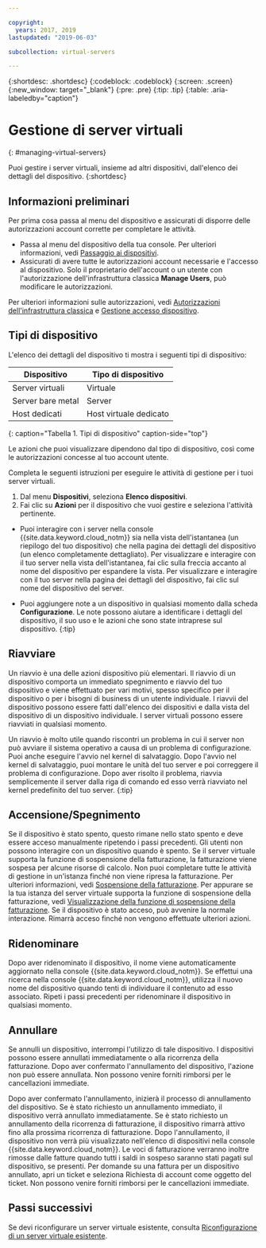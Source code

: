 ```yaml
---

copyright:
  years: 2017, 2019
lastupdated: "2019-06-03"

subcollection: virtual-servers

---
```


{:shortdesc: .shortdesc}
{:codeblock: .codeblock}
{:screen: .screen}
{:new_window: target="_blank"}
{:pre: .pre}
{:tip: .tip}
{:table: .aria-labeledby="caption"}


# Gestione di server virtuali
{: #managing-virtual-servers}

Puoi gestire i server virtuali, insieme ad altri dispositivi, dall'elenco dei dettagli del dispositivo.
{:shortdesc}


## Informazioni preliminari
Per prima cosa passa al menu del dispositivo e assicurati di disporre delle autorizzazioni account corrette per completare le attività.

* Passa al menu del dispositivo della tua console. Per ulteriori informazioni, vedi [Passaggio ai dispositivi](/docs/vsi?topic=virtual-servers-navigating-devices).
* Assicurati di avere tutte le autorizzazioni account necessarie e l'accesso al dispositivo. Solo il proprietario dell'account o un utente con l'autorizzazione dell'infrastruttura classica **Manage Users**, può modificare le autorizzazioni.

Per ulteriori informazioni sulle autorizzazioni, vedi [Autorizzazioni dell'infrastruttura classica](/docs/iam?topic=iam-infrapermission#infrapermission) e [Gestione accesso dispositivo](/docs/vsi?topic=virtual-servers-managing-device-access).

## Tipi di dispositivo
L'elenco dei dettagli del dispositivo ti mostra i seguenti tipi di dispositivo:

|Dispositivo|Tipo di dispositivo|
| ------  | ------------ | 
|Server virtuali|Virtuale|
|Server bare metal| Server |
| Host dedicati | Host virtuale dedicato | 
{: caption="Tabella 1. Tipi di dispositivo" caption-side="top"}

Le azioni che puoi visualizzare dipendono dal tipo di dispositivo, così come le autorizzazioni concesse al tuo account utente.

Completa le seguenti istruzioni per eseguire le attività di gestione per i tuoi server virtuali.

1. Dal menu **Dispositivi**, seleziona **Elenco dispositivi**.
2. Fai clic su **Azioni** per il dispositivo che vuoi gestire e seleziona l'attività pertinente.

* Puoi interagire con i server nella console {{site.data.keyword.cloud_notm}} sia nella vista dell'istantanea (un riepilogo del tuo dispositivo) che nella pagina dei dettagli del dispositivo (un elenco completamente dettagliato). Per visualizzare e interagire con il tuo server nella vista dell'istantanea, fai clic sulla freccia accanto al nome del dispositivo per espandere la vista. Per visualizzare e interagire con il tuo server nella pagina dei dettagli del dispositivo, fai clic sul nome del dispositivo del server.

* Puoi aggiungere note a un dispositivo in qualsiasi momento dalla scheda **Configurazione**. Le note possono aiutare a identificare i dettagli del dispositivo, il suo uso e le azioni che sono state intraprese sul dispositivo.
 {:tip}

## Riavviare
Un riavvio è una delle azioni dispositivo più elementari. Il riavvio di un dispositivo comporta un immediato spegnimento e riavvio del tuo dispositivo e viene effettuato per vari motivi, spesso specifico per il dispositivo o per i bisogni di business di un utente individuale. I riavvii del dispositivo possono essere fatti dall'elenco dei dispositivi e dalla vista del dispositivo di un dispositivo individuale. I server virtuali possono essere riavviati in qualsiasi momento.

Un riavvio è molto utile quando riscontri un problema in cui il server non può avviare il sistema operativo a causa di un problema di configurazione.  Puoi anche eseguire l'avvio nel kernel di salvataggio. Dopo l'avvio nel kernel di salvataggio, puoi montare le unità del tuo server e poi correggere il problema di configurazione. Dopo aver risolto il problema, riavvia semplicemente il server dalla riga di comando ed esso verrà riavviato nel kernel predefinito del tuo server.
{:tip}

## Accensione/Spegnimento
Se il dispositivo è stato spento, questo rimane nello stato spento e deve essere acceso manualmente ripetendo i passi precedenti. Gli utenti non possono interagire con un dispositivo quando è spento. Se il server virtuale supporta la funzione di sospensione della fatturazione, la fatturazione viene sospesa per alcune risorse di calcolo. Non puoi completare tutte le attività di gestione in un'istanza finché non viene ripresa la fatturazione. Per ulteriori informazioni, vedi [Sospensione della fatturazione](/docs/vsi?topic=virtual-servers-about-suspend-billing#about-suspend-billing). Per appurare se la tua istanza del server virtuale supporta la funzione di sospensione della fatturazione, vedi [Visualizzazione della funzione di sospensione della fatturazione](/docs/vsi?topic=virtual-servers-viewing-suspend-billing-feature#viewing-suspend-billing-feature). Se il dispositivo è stato acceso, può avvenire la normale interazione. Rimarrà acceso finché non vengono effettuate ulteriori azioni.

## Ridenominare
Dopo aver ridenominato il dispositivo, il nome viene automaticamente aggiornato nella console {{site.data.keyword.cloud_notm}}. Se effettui una ricerca nella console {{site.data.keyword.cloud_notm}}, utilizza il nuovo nome del dispositivo quando tenti di individuare il contenuto ad esso associato. Ripeti i passi precedenti per ridenominare il dispositivo in qualsiasi momento.

## Annullare
Se annulli un dispositivo, interrompi l'utilizzo di tale dispositivo. I dispositivi possono essere annullati immediatamente o alla ricorrenza della fatturazione. Dopo aver confermato l'annullamento del dispositivo, l'azione non può essere annullata. Non possono venire forniti rimborsi per le cancellazioni immediate.

Dopo aver confermato l'annullamento, inizierà il processo di annullamento del dispositivo. Se è stato richiesto un annullamento immediato, il dispositivo verrà annullato immediatamente. Se è stato richiesto un annullamento della ricorrenza di fatturazione, il dispositivo rimarrà attivo fino alla prossima ricorrenza di fatturazione. Dopo l'annullamento, il dispositivo non verrà più visualizzato nell'elenco di dispositivi nella console {{site.data.keyword.cloud_notm}}. Le voci di fatturazione verranno inoltre rimosse dalle fatture quando tutti i saldi in sospeso saranno stati pagati sul dispositivo, se presenti. Per domande su una fattura per un dispositivo annullato, apri un ticket e seleziona Richiesta di account come oggetto del ticket. Non possono venire forniti rimborsi per le cancellazioni immediate.

## Passi successivi
Se devi riconfigurare un server virtuale esistente, consulta [Riconfigurazione di un server virtuale esistente](/docs/vsi?topic=virtual-servers-reconfiguring-virtual-servers#reconfiguring-virtual-servers).
